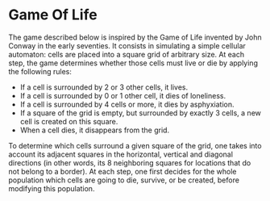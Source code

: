 # Game Of Life

The game described below is inspired by the Game of Life invented by John Conway in the early seventies. It consists in simulating a simple cellular automaton: cells are placed into a square grid of arbitrary size. At each step, the game determines whether those cells must live or die by applying the following rules:
* If a cell is surrounded by 2 or 3 other cells, it lives.
* If a cell is surrounded by 0 or 1 other cell, it dies of loneliness.
* If a cell is surrounded by 4 cells or more, it dies by asphyxiation.
* If a square of the grid is empty, but surrounded by exactly 3 cells, a new cell is created on this square.
* When a cell dies, it disappears from the grid.

To determine which cells surround a given square of the grid, one takes into account its adjacent squares in the horizontal, vertical and diagonal directions (in other words, its 8 neighboring squares for locations that do not belong to a border). At each step, one first decides for the whole population which cells are going to die, survive, or be created, before modifying this population.
